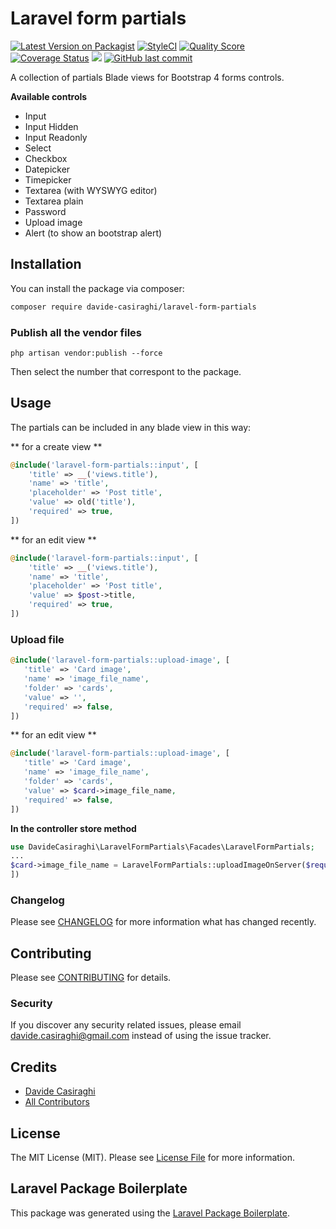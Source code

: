 # Laravel form partials

[![Latest Version on Packagist](https://img.shields.io/packagist/v/davide-casiraghi/laravel-form-partials.svg?style=flat-square)](https://packagist.org/packages/davide-casiraghi/laravel-form-partials)
[![StyleCI](https://styleci.io/repos/186799540/shield?style=flat-square)](https://styleci.io/repos/186799540)
[![Quality Score](https://img.shields.io/scrutinizer/g/davide-casiraghi/laravel-form-partials.svg?style=flat-square)](https://scrutinizer-ci.com/g/davide-casiraghi/laravel-form-partials)
[![Coverage Status](https://scrutinizer-ci.com/g/davide-casiraghi/laravel-form-partials/badges/coverage.png?b=master)](https://scrutinizer-ci.com/g/davide-casiraghi/laravel-form-partials/)
<a href="https://codeclimate.com/github/davide-casiraghi/laravel-form-partials/maintainability"><img src="https://api.codeclimate.com/v1/badges/c7f6bb5643740f377edb/maintainability" /></a>
[![GitHub last commit](https://img.shields.io/github/last-commit/davide-casiraghi/laravel-form-partials.svg)](https://github.com/davide-casiraghi/laravel-form-partials) 

A collection of partials Blade views for Bootstrap 4 forms controls.

**Available controls**
- Input
- Input Hidden
- Input Readonly
- Select
- Checkbox
- Datepicker
- Timepicker
- Textarea (with WYSWYG editor)
- Textarea plain
- Password
- Upload image
- Alert (to show an bootstrap alert)

## Installation

You can install the package via composer:

```bash
composer require davide-casiraghi/laravel-form-partials
```

### Publish all the vendor files
```php artisan vendor:publish --force```   

Then select the number that correspont to the package.

## Usage

The partials can be included in any blade view in this way:

** for a create view **
``` php
@include('laravel-form-partials::input', [
    'title' => __('views.title'),
    'name' => 'title',
    'placeholder' => 'Post title',
    'value' => old('title'),
    'required' => true,
])
```

** for an edit view **
``` php
@include('laravel-form-partials::input', [
    'title' => __('views.title'),
    'name' => 'title',
    'placeholder' => 'Post title',
    'value' => $post->title,
    'required' => true,
])
```

### Upload file
``` php
@include('laravel-form-partials::upload-image', [
   'title' => 'Card image', 
   'name' => 'image_file_name',
   'folder' => 'cards',
   'value' => '',
   'required' => false,
])
```

** for an edit view **
``` php
@include('laravel-form-partials::upload-image', [
   'title' => 'Card image', 
   'name' => 'image_file_name',
   'folder' => 'cards',
   'value' => $card->image_file_name,
   'required' => false,
])
```

**In the controller store method**
``` php
use DavideCasiraghi\LaravelFormPartials\Facades\LaravelFormPartials;
...
$card->image_file_name = LaravelFormPartials::uploadImageOnServer($request->file('image_file_name'), $request->image_file_name, $imageSubdir, $imageWidth, $thumbWidth);
])
```

### Changelog

Please see [CHANGELOG](CHANGELOG.md) for more information what has changed recently.

## Contributing

Please see [CONTRIBUTING](CONTRIBUTING.md) for details.

### Security

If you discover any security related issues, please email davide.casiraghi@gmail.com instead of using the issue tracker.

## Credits

- [Davide Casiraghi](https://github.com/davide-casiraghi)
- [All Contributors](../../contributors)

## License

The MIT License (MIT). Please see [License File](LICENSE.md) for more information.

## Laravel Package Boilerplate

This package was generated using the [Laravel Package Boilerplate](https://laravelpackageboilerplate.com).
